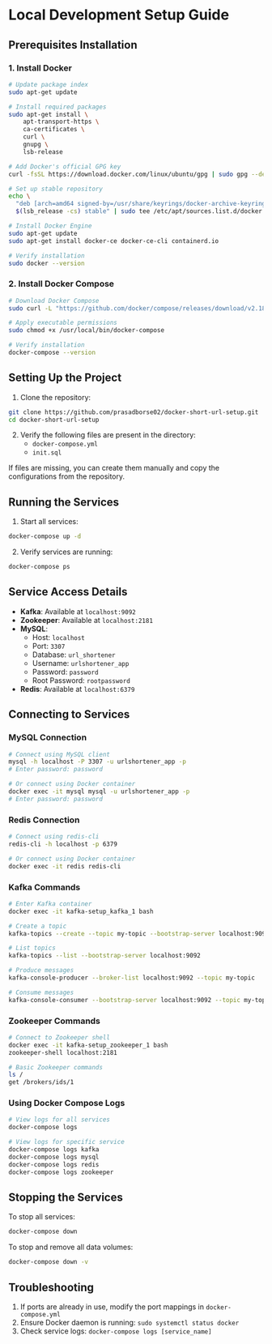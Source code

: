# Local Development Setup Guide

## Prerequisites Installation

### 1. Install Docker
```bash
# Update package index
sudo apt-get update

# Install required packages
sudo apt-get install \
    apt-transport-https \
    ca-certificates \
    curl \
    gnupg \
    lsb-release

# Add Docker's official GPG key
curl -fsSL https://download.docker.com/linux/ubuntu/gpg | sudo gpg --dearmor -o /usr/share/keyrings/docker-archive-keyring.gpg

# Set up stable repository
echo \
  "deb [arch=amd64 signed-by=/usr/share/keyrings/docker-archive-keyring.gpg] https://download.docker.com/linux/ubuntu \
  $(lsb_release -cs) stable" | sudo tee /etc/apt/sources.list.d/docker.list > /dev/null

# Install Docker Engine
sudo apt-get update
sudo apt-get install docker-ce docker-ce-cli containerd.io

# Verify installation
sudo docker --version
```

### 2. Install Docker Compose
```bash
# Download Docker Compose
sudo curl -L "https://github.com/docker/compose/releases/download/v2.18.1/docker-compose-$(uname -s)-$(uname -m)" -o /usr/local/bin/docker-compose

# Apply executable permissions
sudo chmod +x /usr/local/bin/docker-compose

# Verify installation
docker-compose --version
```

## Setting Up the Project

1. Clone the repository:
```bash
git clone https://github.com/prasadborse02/docker-short-url-setup.git
cd docker-short-url-setup
```

2. Verify the following files are present in the directory:
   - `docker-compose.yml`
   - `init.sql`

If files are missing, you can create them manually and copy the configurations from the repository.

## Running the Services

1. Start all services:
```bash
docker-compose up -d
```

2. Verify services are running:
```bash
docker-compose ps
```

## Service Access Details

- **Kafka**: Available at `localhost:9092`
- **Zookeeper**: Available at `localhost:2181`
- **MySQL**:
  - Host: `localhost`
  - Port: `3307`
  - Database: `url_shortener`
  - Username: `urlshortener_app`
  - Password: `password`
  - Root Password: `rootpassword`
- **Redis**: Available at `localhost:6379`

## Connecting to Services

### MySQL Connection
```bash
# Connect using MySQL client
mysql -h localhost -P 3307 -u urlshortener_app -p
# Enter password: password

# Or connect using Docker container
docker exec -it mysql mysql -u urlshortener_app -p
# Enter password: password
```

### Redis Connection
```bash
# Connect using redis-cli
redis-cli -h localhost -p 6379

# Or connect using Docker container
docker exec -it redis redis-cli
```

### Kafka Commands
```bash
# Enter Kafka container
docker exec -it kafka-setup_kafka_1 bash

# Create a topic
kafka-topics --create --topic my-topic --bootstrap-server localhost:9092 --partitions 1 --replication-factor 1

# List topics
kafka-topics --list --bootstrap-server localhost:9092

# Produce messages
kafka-console-producer --broker-list localhost:9092 --topic my-topic

# Consume messages
kafka-console-consumer --bootstrap-server localhost:9092 --topic my-topic --from-beginning
```

### Zookeeper Commands
```bash
# Connect to Zookeeper shell
docker exec -it kafka-setup_zookeeper_1 bash
zookeeper-shell localhost:2181

# Basic Zookeeper commands
ls /
get /brokers/ids/1
```

### Using Docker Compose Logs
```bash
# View logs for all services
docker-compose logs

# View logs for specific service
docker-compose logs kafka
docker-compose logs mysql
docker-compose logs redis
docker-compose logs zookeeper
```

## Stopping the Services

To stop all services:
```bash
docker-compose down
```

To stop and remove all data volumes:
```bash
docker-compose down -v
```

## Troubleshooting

1. If ports are already in use, modify the port mappings in `docker-compose.yml`
2. Ensure Docker daemon is running: `sudo systemctl status docker`
3. Check service logs: `docker-compose logs [service_name]`
